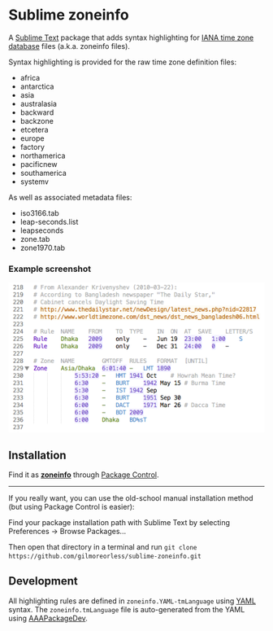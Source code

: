 # Sublime zoneinfo

A [Sublime Text](http://www.sublimetext.com/) package that adds syntax highlighting for [IANA time zone database](http://iana.org/time-zones) files (a.k.a. zoneinfo files).

Syntax highlighting is provided for the raw time zone definition files:

- africa
- antarctica
- asia
- australasia
- backward
- backzone
- etcetera
- europe
- factory
- northamerica
- pacificnew
- southamerica
- systemv

As well as associated metadata files:

- iso3166.tab
- leap-seconds.list
- leapseconds
- zone.tab
- zone1970.tab

### Example screenshot

![Preview of syntax highlighted file](preview.png)

## Installation

Find it as **[zoneinfo](https://packagecontrol.io/packages/zoneinfo)** through [Package Control](https://packagecontrol.io/).

---

If you really want, you can use the old-school manual installation method (but using Package Control is easier):

Find your package installation path with Sublime Text by selecting Preferences -> Browse Packages...

Then open that directory in a terminal and run `git clone https://github.com/gilmoreorless/sublime-zoneinfo.git`

## Development

All highlighting rules are defined in `zoneinfo.YAML-tmLanguage` using [YAML](http://en.wikipedia.org/wiki/YAML) syntax. The `zoneinfo.tmLanguage` file is auto-generated from the YAML using [AAAPackageDev](https://github.com/SublimeText/AAAPackageDev).

